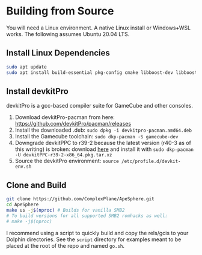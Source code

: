 # Building from Source

You will need a Linux environment. A native Linux install or Windows+WSL works. The following assumes Ubuntu 20.04 LTS.

## Install Linux Dependencies

```sh
sudo apt update
sudo apt install build-essential pkg-config cmake libboost-dev libboost-program-options-dev
```

## Install devkitPro

devkitPro is a gcc-based compiler suite for GameCube and other consoles.

1. Download devkitPro-pacman from here: https://github.com/devkitPro/pacman/releases
2. Install the downloaded .deb: `sudo dpkg -i devkitpro-pacman.amd64.deb`
3. Install the Gamecube toolchain: `sudo dkp-pacman -S gamecube-dev`
4. Downgrade devkitPPC to r39-2 because the latest version (r40-3 as of this writing) is broken: download [here](https://drive.google.com/file/d/1tMrqjfqRkJNgBidvYJMj48_yuWM8pmUF/view?usp=sharing) and install it with `sudo dkp-pacman -U devkitPPC-r39-2-x86_64.pkg.tar.xz`
5. Source the devkitPro environment: `source /etc/profile.d/devkit-env.sh`

## Clone and Build

```sh
git clone https://github.com/ComplexPlane/ApeSphere.git
cd ApeSphere
make us -j$(nproc) # Builds for vanilla SMB2
# To build versions for all supported SMB2 romhacks as well:
# make -j$(nproc)
```

I recommend using a script to quickly build and copy the rels/gcis to your Dolphin directories. See the `script` directory for examples meant to be placed at the root of the repo and named `go.sh`.

